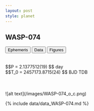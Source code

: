 ```yaml
---
layout: post
style: planet
---
```

<script src="../js/planets.js"></script>

## WASP-074

<!-- Tab links -->
<div class="tab">
<button class="tablinks" onclick="openCity(event, 'Ephemeris')">Ephemeris</button>
<button class="tablinks" onclick="openCity(event, 'Data')">Data</button>
<button class="tablinks" onclick="openCity(event, 'Figures')">Figures</button>
</div>

<!-- Tab content -->
<div id="Ephemeris" class="tabcontent" markdown="1">
<br/><br/>
$$P = 2.1377512(19) $$ day <br/>
$$T_0 = 2457173.8715(24) $$ BJD TDB
<br/><br/>
<br/><br/>
![alt text](/images/WASP-074_o_c.png)
</div>


<div id="Data" class="tabcontent" markdown="1">

{% include data/data_WASP-074.md %}

</div>
